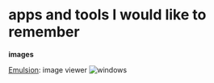 # apps and tools I would like to remember

<!--

    badges:
    -------

    * windows:

    ```
    ![windows](https://img.shields.io/badge/-windows-blue?logo=windows&style=flat)
    ```

    * linux:
    ```
    ![linux](https://img.shields.io/badge/-linux-222?logo=linux&style=flat)
    ```

-->

**images**

[Emulsion](https://arturkovacs.github.io/emulsion-website/): image viewer ![windows](https://img.shields.io/static/v1?logo=windows&style=flat&color=blue&message=windows&label= "")
